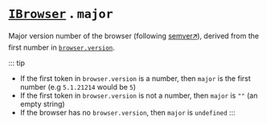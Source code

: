 # [`IBrowser`](/api/main/get-browser.md) . `major`

Major version number of the browser (following [semver🡭](https://semver.org/)), derived from the first number in [`browser.version`](/info/browser/version).

::: tip
- If the first token in `browser.version` is a number, then `major` is the first number (e.g `5.1.21214` would be `5`)
- If the first token in `browser.version` is not a number, then `major` is `""` (an empty string)
- If the browser has no `browser.version`, then `major` is `undefined`
:::